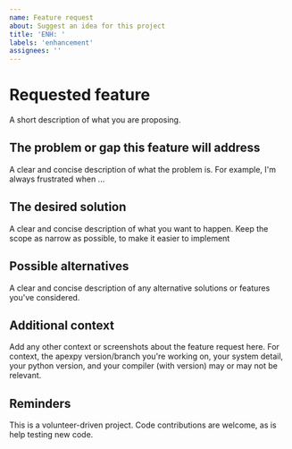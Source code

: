```yaml
---
name: Feature request
about: Suggest an idea for this project
title: 'ENH: '
labels: 'enhancement'
assignees: ''
---
```


Requested feature
=================
A short description of what you are proposing.

The problem or gap this feature will address
--------------------------------------------
A clear and concise description of what the problem is. For example, I'm always
frustrated when ...

The desired solution
--------------------
A clear and concise description of what you want to happen.  Keep the scope as
narrow as possible, to make it easier to implement

Possible alternatives
---------------------
A clear and concise description of any alternative solutions or features you've
considered.

Additional context
------------------
Add any other context or screenshots about the feature request here.  For
context, the apexpy version/branch you're working on, your system detail, your
python version, and your compiler (with version) may or may not be relevant.

Reminders
---------
This is a volunteer-driven project.  Code contributions are welcome, as is help
testing new code.
